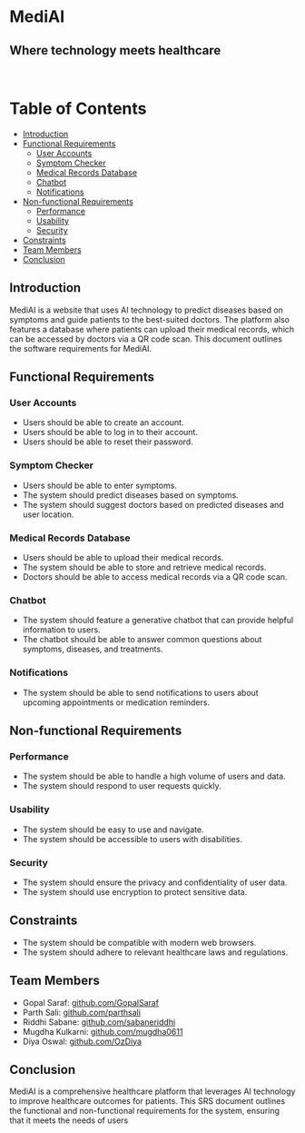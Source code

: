 # MediAI

## Where technology meets healthcare

<br>

# Table of Contents

- [Introduction](#introduction)
- [Functional Requirements](#functional-requirements)
  - [User Accounts](#user-accounts)
  - [Symptom Checker](#symptom-checker)
  - [Medical Records Database](#medical-records-database)
  - [Chatbot](#chatbot)
  - [Notifications](#notifications)
- [Non-functional Requirements](#non-functional-requirements)
  - [Performance](#performance)
  - [Usability](#usability)
  - [Security](#security)
- [Constraints](#constraints)
- [Team Members](#team-members)
- [Conclusion](#conclusion)

## Introduction<a name="introduction"></a>

MediAI is a website that uses AI technology to predict diseases based on symptoms and guide patients to the best-suited doctors. The platform also features a database where patients can upload their medical records, which can be accessed by doctors via a QR code scan. This document outlines the software requirements for MediAI.

## Functional Requirements<a name="functional-requirements"></a>

### User Accounts<a name="user-accounts"></a>

- Users should be able to create an account.
- Users should be able to log in to their account.
- Users should be able to reset their password.

### Symptom Checker<a name="symptom-checker"></a>

- Users should be able to enter symptoms.
- The system should predict diseases based on symptoms.
- The system should suggest doctors based on predicted diseases and user location.

### Medical Records Database<a name="medical-records-database"></a>

- Users should be able to upload their medical records.
- The system should be able to store and retrieve medical records.
- Doctors should be able to access medical records via a QR code scan.

### Chatbot<a name="chatbot"></a>

- The system should feature a generative chatbot that can provide helpful information to users.
- The chatbot should be able to answer common questions about symptoms, diseases, and treatments.

### Notifications<a name="notifications"></a>

- The system should be able to send notifications to users about upcoming appointments or medication reminders.

## Non-functional Requirements<a name="non-functional-requirements"></a>

### Performance<a name="performance"></a>

- The system should be able to handle a high volume of users and data.
- The system should respond to user requests quickly.

### Usability<a name="usability"></a>

- The system should be easy to use and navigate.
- The system should be accessible to users with disabilities.

### Security<a name="security"></a>

- The system should ensure the privacy and confidentiality of user data.
- The system should use encryption to protect sensitive data.

## Constraints<a name="constraints"></a>

- The system should be compatible with modern web browsers.
- The system should adhere to relevant healthcare laws and regulations.

## Team Members<a name="team-members"></a>

- Gopal Saraf: [github.com/GopalSaraf](https://github.com/GopalSaraf)
- Parth Sali: [github.com/parthsali](https://github.com/parthsali)
- Riddhi Sabane: [github.com/sabaneriddhi](https://github.com/sabaneriddhi)
- Mugdha Kulkarni: [github.com/mugdha0611](https://github.com/mugdha0611)
- Diya Oswal: [github.com/OzDiya](https://github.com/OzDiya)

## Conclusion<a name="conclusion"></a>

MediAI is a comprehensive healthcare platform that leverages AI technology to improve healthcare outcomes for patients. This SRS document outlines the functional and non-functional requirements for the system, ensuring that it meets the needs of users
